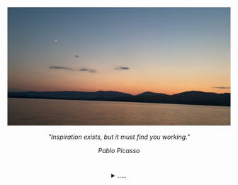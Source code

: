 <img src=IMG_7279.JPG />

<div align="center">
<p><i>"Inspiration exists, but it must find you working."<i></p>
</div>

<div align="center">
<p>Pablo Picasso</p>
</div>

#

<div align="center">
<details>
<summary>.....</summary>
</details>
</div>
